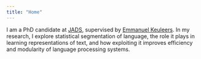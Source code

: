 ```yaml
---
title: "Home"
---
```


I am a PhD candidate at [JADS](https://www.jads.nl), supervised by [Emmanuel Keuleers](https://www.tilburguniversity.edu/staff/e-a-keuleers).
In my research, I explore statistical segmentation of language, the role it plays in learning representations of text, and how exploiting it improves efficiency and modularity of language processing systems.